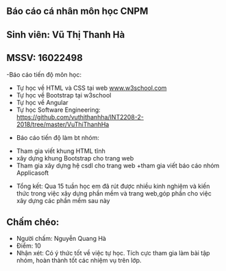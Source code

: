 ## Báo cáo cá nhân môn học CNPM
## Sinh viên: Vũ Thị Thanh Hà
## MSSV: 16022498

-Báo cáo tiến độ môn học: 
 + Tự học về HTML và CSS tại web www.w3school.com
+ Tự học về Bootstrap tại w3school
+ Tự học về Angular 
+ Tự học Software Engineering: https://github.com/vuthithanhha/INT2208-2-2018/tree/master/VuThiThanhHa

-	Báo cáo tiến độ làm bt nhóm:
+ Tham gia viết khung HTML tĩnh
+ xây dựng khung Bootstrap cho trang web
+ Tham gia xây dựng hệ csdl cho trang web
+tham gia viết báo cáo nhóm Applicasoft

-	Tổng kết: Qua 15 tuần học em đã rút được nhiều kinh nghiệm và kiến thức trong việc xây dựng phần mềm và trang web,góp phần cho việc xây dựng các phần mềm sau này

## Chấm chéo:
 * Người chấm: Nguyễn Quang Hà
 * Điểm: 10
 * Nhận xét: Có ý thức tốt về việc tự học. Tích cực tham gia làm bài tập nhóm, hoàn thành tốt các nhiệm vụ trên lớp.